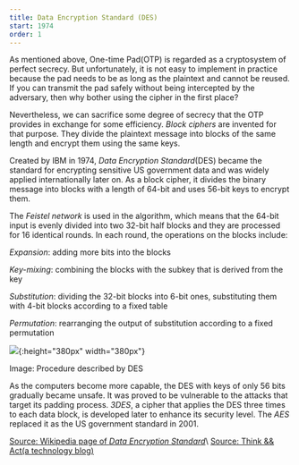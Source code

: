 ```yaml
---
title: Data Encryption Standard (DES)
start: 1974
order: 1
---
```


As mentioned above, One-time Pad(OTP) is regarded as a cryptosystem of perfect secrecy. But unfortunately, it is not easy to implement in practice because the pad needs to be as long as the plaintext and cannot be reused. If you can transmit the pad safely without being intercepted by the adversary, then why bother using the cipher in the first place?

Nevertheless, we can sacrifice some degree of secrecy that the OTP provides in exchange for some efficiency. _Block ciphers_ are invented for that purpose. They divide the plaintext message into blocks of the same length and encrypt them using the same keys.

Created by IBM in 1974, _Data Encryption Standard_(DES) became the standard for encrypting sensitive US government data and was widely applied internationally later on. As a block cipher, it divides the binary message into blocks with a length of 64-bit and uses 56-bit keys to encrypt them. 

The _Feistel network_ is used in the algorithm, which means that the 64-bit input is evenly divided into two 32-bit half blocks and they are processed for 16 identical rounds. In each round, the operations on the blocks include:

_Expansion_: adding more bits into the blocks

_Key-mixing_: combining the blocks with the subkey that is derived from the key

_Substitution_: dividing the 32-bit blocks into 6-bit ones, substituting them with 4-bit blocks according to a fixed table

_Permutation_: rearranging the output of substitution according to a fixed permutation

![](https://gblobscdn.gitbook.com/assets%2F-LcH-QVg6rYxTtCdeD1x%2F-Lnvz31vIYnJQRresaDe%2F-Lnvz3zcSRpAj0WiA1di%2Fdes_structure.jpg?alt=media){:height="380px" width="380px"}

Image: Procedure described by DES

As the computers become more capable, the DES with keys of only 56 bits gradually became unsafe. It was proved to be vulnerable to the attacks that target its padding process. _3DES_, a cipher that applies the DES three times to each data block, is developed later to enhance its security level. The _AES_ replaced it as the US government standard in 2001. 

[Source: Wikipedia page of _Data Encryption Standard_](https://en.wikipedia.org/wiki/Data_Encryption_Standard)\\
[Source: Think && Act(a technology blog)](https://kysonlok.gitbook.io/blog/cryptography/data_encryption_standard)
